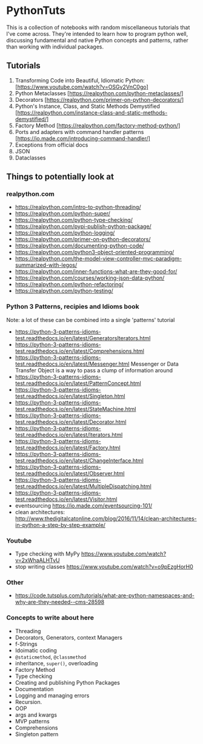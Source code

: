 # PythonTuts

This is a collection of notebooks with random miscellaneous tutorials that I've come across. They're intended to learn how to program python well, discussing fundamental and native Python concepts and patterns, rather than working with individual packages.

## Tutorials
1. Transforming Code into Beautiful, Idiomatic Python: [https://www.youtube.com/watch?v=OSGv2VnC0go]
2. Python Metaclasses [https://realpython.com/python-metaclasses/]
3. Decorators [https://realpython.com/primer-on-python-decorators/]
4. Python's Instance, Class, and Static Methods Demystified [https://realpython.com/instance-class-and-static-methods-demystified/]
5. Factory Method [https://realpython.com/factory-method-python/]
6. Ports and adapters with command handler patterns [https://io.made.com/introducing-command-handler/]
7. Exceptions from official docs
8. JSON
9. Dataclasses

## Things to potentially look at
### realpython.com
* https://realpython.com/intro-to-python-threading/
* https://realpython.com/python-super/
* https://realpython.com/python-type-checking/
* https://realpython.com/pypi-publish-python-package/
* https://realpython.com/python-logging/
* https://realpython.com/primer-on-python-decorators/
* https://realpython.com/documenting-python-code/
* https://realpython.com/python3-object-oriented-programming/
* https://realpython.com/the-model-view-controller-mvc-paradigm-summarized-with-legos/
* https://realpython.com/inner-functions-what-are-they-good-for/
* https://realpython.com/courses/working-json-data-python/
* https://realpython.com/python-refactoring/
* https://realpython.com/python-testing/

### Python 3 Patterns, recipies and Idioms book
Note: a lot of these can be combined into a single 'patterns' tutorial
* https://python-3-patterns-idioms-test.readthedocs.io/en/latest/GeneratorsIterators.html
* https://python-3-patterns-idioms-test.readthedocs.io/en/latest/Comprehensions.html
* https://python-3-patterns-idioms-test.readthedocs.io/en/latest/Messenger.html Messenger or Data Transfer Object is a way to pass a clump of information around
* https://python-3-patterns-idioms-test.readthedocs.io/en/latest/PatternConcept.html
* https://python-3-patterns-idioms-test.readthedocs.io/en/latest/Singleton.html
* https://python-3-patterns-idioms-test.readthedocs.io/en/latest/StateMachine.html
* https://python-3-patterns-idioms-test.readthedocs.io/en/latest/Decorator.html
* https://python-3-patterns-idioms-test.readthedocs.io/en/latest/Iterators.html
* https://python-3-patterns-idioms-test.readthedocs.io/en/latest/Factory.html
* https://python-3-patterns-idioms-test.readthedocs.io/en/latest/ChangeInterface.html
* https://python-3-patterns-idioms-test.readthedocs.io/en/latest/Observer.html
* https://python-3-patterns-idioms-test.readthedocs.io/en/latest/MultipleDispatching.html
* https://python-3-patterns-idioms-test.readthedocs.io/en/latest/Visitor.html
* eventsourcing https://io.made.com/eventsourcing-101/
* clean architectures: http://www.thedigitalcatonline.com/blog/2016/11/14/clean-architectures-in-python-a-step-by-step-example/

### Youtube
* Type checking with MyPy https://www.youtube.com/watch?v=2xWhaALHTvU
* stop writing classes https://www.youtube.com/watch?v=o9pEzgHorH0

### Other
* https://code.tutsplus.com/tutorials/what-are-python-namespaces-and-why-are-they-needed--cms-28598

### Concepts to write about here
* Threading
* Decorators, Generators, context Managers
* f-Strings
* Idoimatic coding
* `@staticmethod`, `@classmethod`
* inheritance, `super()`, overloading
* Factory Method
* Type checking
* Creating and publishing Python Packages
* Documentation
* Logging and managing errors
* Recursion.
* OOP
* args and kwargs
* MVP patterns
* Comprehensions
* Singleton pattern
